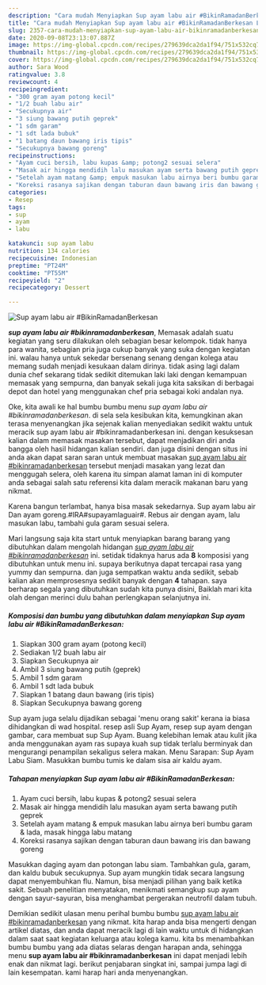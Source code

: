 ```yaml
---
description: "Cara mudah Menyiapkan Sup ayam labu air #BikinRamadanBerkesan Lezat"
title: "Cara mudah Menyiapkan Sup ayam labu air #BikinRamadanBerkesan Lezat"
slug: 2357-cara-mudah-menyiapkan-sup-ayam-labu-air-bikinramadanberkesan-lezat
date: 2020-09-08T23:13:07.887Z
image: https://img-global.cpcdn.com/recipes/279639dca2da1f94/751x532cq70/sup-ayam-labu-air-bikinramadanberkesan-foto-resep-utama.jpg
thumbnail: https://img-global.cpcdn.com/recipes/279639dca2da1f94/751x532cq70/sup-ayam-labu-air-bikinramadanberkesan-foto-resep-utama.jpg
cover: https://img-global.cpcdn.com/recipes/279639dca2da1f94/751x532cq70/sup-ayam-labu-air-bikinramadanberkesan-foto-resep-utama.jpg
author: Sara Wood
ratingvalue: 3.8
reviewcount: 4
recipeingredient:
- "300 gram ayam potong kecil"
- "1/2 buah labu air"
- "Secukupnya air"
- "3 siung bawang putih geprek"
- "1 sdm garam"
- "1 sdt lada bubuk"
- "1 batang daun bawang iris tipis"
- "Secukupnya bawang goreng"
recipeinstructions:
- "Ayam cuci bersih, labu kupas &amp; potong2 sesuai selera"
- "Masak air hingga mendidih lalu masukan ayam serta bawang putih geprek"
- "Setelah ayam matang &amp; empuk masukan labu airnya beri bumbu garam &amp; lada, masak hingga labu matang"
- "Koreksi rasanya sajikan dengan taburan daun bawang iris dan bawang goreng"
categories:
- Resep
tags:
- sup
- ayam
- labu

katakunci: sup ayam labu 
nutrition: 134 calories
recipecuisine: Indonesian
preptime: "PT24M"
cooktime: "PT55M"
recipeyield: "2"
recipecategory: Dessert

---
```



![Sup ayam labu air #BikinRamadanBerkesan](https://img-global.cpcdn.com/recipes/279639dca2da1f94/751x532cq70/sup-ayam-labu-air-bikinramadanberkesan-foto-resep-utama.jpg)

<b><i>sup ayam labu air #bikinramadanberkesan</i></b>, Memasak adalah suatu kegiatan yang seru dilakukan oleh sebagian besar kelompok. tidak hanya para wanita, sebagian pria juga cukup banyak yang suka dengan kegiatan ini. walau hanya untuk sekedar bersenang senang dengan kolega atau memang sudah menjadi kesukaan dalam dirinya. tidak asing lagi dalam dunia chef sekarang tidak sedikit ditemukan laki laki dengan kemampuan memasak yang sempurna, dan banyak sekali juga kita saksikan di berbagai depot dan hotel yang menggunakan chef pria sebagai koki andalan nya.

Oke, kita awali ke hal bumbu bumbu menu <i>sup ayam labu air #bikinramadanberkesan</i>. di sela sela kesibukan kita, kemungkinan akan terasa menyenangkan jika sejenak kalian menyediakan sedikit waktu untuk meracik sup ayam labu air #bikinramadanberkesan ini. dengan kesuksesan kalian dalam memasak masakan tersebut, dapat menjadikan diri anda bangga oleh hasil hidangan kalian sendiri. dan juga disini dengan situs ini anda akan dapat saran saran untuk membuat masakan <u>sup ayam labu air #bikinramadanberkesan</u> tersebut menjadi masakan yang lezat dan menggugah selera, oleh karena itu simpan alamat laman ini di komputer anda sebagai salah satu referensi kita dalam meracik makanan baru yang nikmat.

Karena bangun terlambat, hanya bisa masak sekedarnya. Sup ayam labu air Dan ayam goreng.#IRA#supayamlaguair#. Rebus air dengan ayam, lalu masukan labu, tambahi gula garam sesuai selera.


Mari langsung saja kita start untuk menyiapkan barang barang yang dibutuhkan dalam mengolah hidangan <u><i>sup ayam labu air #bikinramadanberkesan</i></u> ini. setidak tidaknya harus ada <b>8</b> komposisi yang dibutuhkan untuk menu ini. supaya berikutnya dapat tercapai rasa yang yummy dan sempurna. dan juga sempatkan waktu anda sedikit, sebab kalian akan memprosesnya sedikit banyak dengan <b>4</b> tahapan. saya berharap segala yang dibutuhkan sudah kita punya disini, Baiklah mari kita olah dengan merinci dulu bahan perlengkapan selanjutnya ini.

<!--inarticleads1-->

##### Komposisi dan bumbu yang dibutuhkan dalam menyiapkan Sup ayam labu air #BikinRamadanBerkesan:

1. Siapkan 300 gram ayam (potong kecil)
1. Sediakan 1/2 buah labu air
1. Siapkan Secukupnya air
1. Ambil 3 siung bawang putih (geprek)
1. Ambil 1 sdm garam
1. Ambil 1 sdt lada bubuk
1. Siapkan 1 batang daun bawang (iris tipis)
1. Siapkan Secukupnya bawang goreng


Sup ayam juga selalu dijadikan sebagai &#39;menu orang sakit&#39; kerana ia biasa dihidangkan di wad hospital. resep asli Sup Ayam, resep sup ayam dengan gambar, cara membuat sup Sup Ayam. Buang kelebihan lemak atau kulit jika anda menggunakan ayam ras supaya kuah sup tidak terlalu berminyak dan mengurangi penampilan sekaligus selera makan. Menu Sarapan: Sup Ayam Labu Siam. Masukkan bumbu tumis ke dalam sisa air kaldu ayam. 

<!--inarticleads2-->

##### Tahapan menyiapkan Sup ayam labu air #BikinRamadanBerkesan:

1. Ayam cuci bersih, labu kupas &amp; potong2 sesuai selera
1. Masak air hingga mendidih lalu masukan ayam serta bawang putih geprek
1. Setelah ayam matang &amp; empuk masukan labu airnya beri bumbu garam &amp; lada, masak hingga labu matang
1. Koreksi rasanya sajikan dengan taburan daun bawang iris dan bawang goreng


Masukkan daging ayam dan potongan labu siam. Tambahkan gula, garam, dan kaldu bubuk secukupnya. Sup ayam mungkin tidak secara langsung dapat menyembuhkan flu. Namun, bisa menjadi pilihan yang baik ketika sakit. Sebuah penelitian menyatakan, menikmati semangkup sup ayam dengan sayur-sayuran, bisa menghambat pergerakan neutrofil dalam tubuh. 

Demikian sedikit ulasan menu perihal bumbu bumbu <u>sup ayam labu air #bikinramadanberkesan</u> yang nikmat. kita harap anda bisa mengerti dengan artikel diatas, dan anda dapat meracik lagi di lain waktu untuk di hidangkan dalam saat saat kegiatan keluarga atau kolega kamu. kita bs menambahkan bumbu bumbu yang ada diatas selaras dengan harapan anda, sehingga menu <b>sup ayam labu air #bikinramadanberkesan</b> ini dapat menjadi lebih enak dan nikmat lagi. berikut penjabaran singkat ini, sampai jumpa lagi di lain kesempatan. kami harap hari anda menyenangkan.
